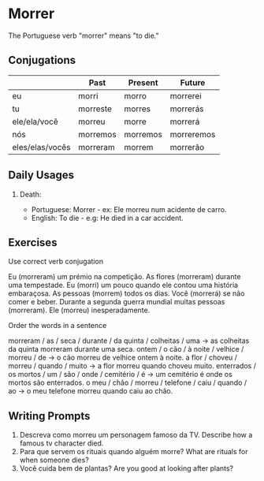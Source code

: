 # Morrer

The Portuguese verb "morrer" means "to die."

## Conjugations

|                 | Past     | Present  | Future     |
| --------------- | -------- | -------- | ---------- |
| eu              | morri    | morro    | morrerei   |
| tu              | morreste | morres   | morrerás   |
| ele/ela/você    | morreu   | morre    | morrerá    |
| nós             | morremos | morremos | morreremos |
| eles/elas/vocês | morreram | morrem   | morrerão   |

## Daily Usages

1. Death:

   - Portuguese: Morrer - ex: Ele morreu num acidente de carro.
   - English: To die - e.g: He died in a car accident.

## Exercises

Use correct verb conjugation

Eu (morreram) um prémio na competição.
As flores (morreram) durante uma tempestade.
Eu (morri) um pouco quando ele contou uma história embaraçosa.
As pessoas (morrem) todos os dias.
Você (morrerá) se não comer e beber.
Durante a segunda guerra mundial muitas pessoas (morreram).
Ele (morreu) inesperadamente.

Order the words in a sentence

morreram / as / seca / durante / da quinta / colheitas / uma -> as colheitas da quinta morreram durante uma seca.
ontem / o cão / à noite / velhice / morreu / de -> o cão morreu de velhice ontem à noite.
a flor / choveu / morreu / quando / muito -> a flor morreu quando choveu muito.
enterrados / os mortos / um / são / onde / cemitério / é -> um cemitério é onde os mortos são enterrados.
o meu / chão / morreu / telefone / caiu / quando / ao -> o meu telefone morreu quando caiu ao chão.

## Writing Prompts

1. Descreva como morreu um personagem famoso da TV. Describe how a famous tv character died.
2. Para que servem os rituais quando alguém morre? What are rituals for when someone dies?
3. Você cuida bem de plantas? Are you good at looking after plants?
